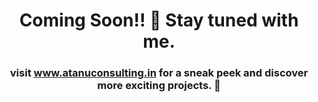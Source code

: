 <h1 align="center">
  <strong> Coming Soon!! 🚀 Stay tuned with me.</strong>
</h1>

<h3 align="center">
  visit <a href="https://www.atanuconsulting.in">www.atanuconsulting.in</a> for a sneak peek and discover more exciting projects. 🌟
</h3>
